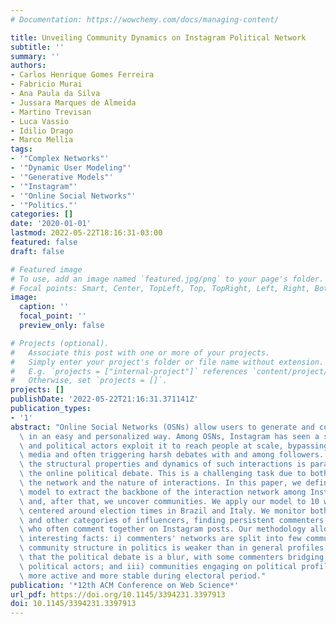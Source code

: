 ```yaml
---
# Documentation: https://wowchemy.com/docs/managing-content/

title: Unveiling Community Dynamics on Instagram Political Network
subtitle: ''
summary: ''
authors:
- Carlos Henrique Gomes Ferreira
- Fabricio Murai
- Ana Paula da Silva
- Jussara Marques de Almeida
- Martino Trevisan
- Luca Vassio
- Idilio Drago
- Marco Mellia
tags:
- '"Complex Networks"'
- '"Dynamic User Modeling"'
- '"Generative Models"'
- '"Instagram"'
- '"Online Social Networks"'
- '"Politics."'
categories: []
date: '2020-01-01'
lastmod: 2022-05-22T18:16:31-03:00
featured: false
draft: false

# Featured image
# To use, add an image named `featured.jpg/png` to your page's folder.
# Focal points: Smart, Center, TopLeft, Top, TopRight, Left, Right, BottomLeft, Bottom, BottomRight.
image:
  caption: ''
  focal_point: ''
  preview_only: false

# Projects (optional).
#   Associate this post with one or more of your projects.
#   Simply enter your project's folder or file name without extension.
#   E.g. `projects = ["internal-project"]` references `content/project/deep-learning/index.md`.
#   Otherwise, set `projects = []`.
projects: []
publishDate: '2022-05-22T21:16:31.371141Z'
publication_types:
- '1'
abstract: "Online Social Networks (OSNs) allow users to generate and consume content\
  \ in an easy and personalized way. Among OSNs, Instagram has seen a surge in popularity,\
  \ and political actors exploit it to reach people at scale, bypassing traditional\
  \ media and often triggering harsh debates with and among followers. Uncovering\
  \ the structural properties and dynamics of such interactions is paramount for understanding\
  \ the online political debate. This is a challenging task due to both the size of\
  \ the network and the nature of interactions. In this paper, we define a probabilistic\
  \ model to extract the backbone of the interaction network among Instagram commenters\
  \ and, after that, we uncover communities. We apply our model to 10 weeks of comments\
  \ centered around election times in Brazil and Italy. We monitor both politicians\
  \ and other categories of influencers, finding persistent commenters, i.e., those\
  \ who often comment together on Instagram posts. Our methodology allows us to unveil\
  \ interesting facts: i) commenters' networks are split into few communities; ii)\
  \ community structure in politics is weaker than in general profiles, indicating\
  \ that the political debate is a blur, with some commenters bridging strongly opposed\
  \ political actors; and iii) communities engaging on political profiles are bigger,\
  \ more active and more stable during electoral period."
publication: '*12th ACM Conference on Web Science*'
url_pdf: https://doi.org/10.1145/3394231.3397913
doi: 10.1145/3394231.3397913
---
```

